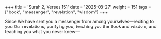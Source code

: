 +++
title = 'Surah 2, Verses 151'
date = '2025-08-27'
weight = 151
tags = ["book", "messenger", "revelation", "wisdom"]
+++

Since We have sent you a messenger from among yourselves—reciting to you Our revelations, purifying you, teaching you the Book and wisdom, and teaching you what you never knew—